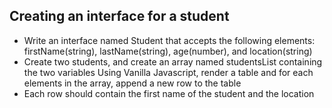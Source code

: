 ##  Creating an interface for a student
- Write an interface named Student that accepts the following elements: firstName(string), lastName(string), age(number), and location(string)
- Create two students, and create an array named studentsList containing the two variables
Using Vanilla Javascript, render a table and for each elements in the array, append a new row to the table
- Each row should contain the first name of the student and the location